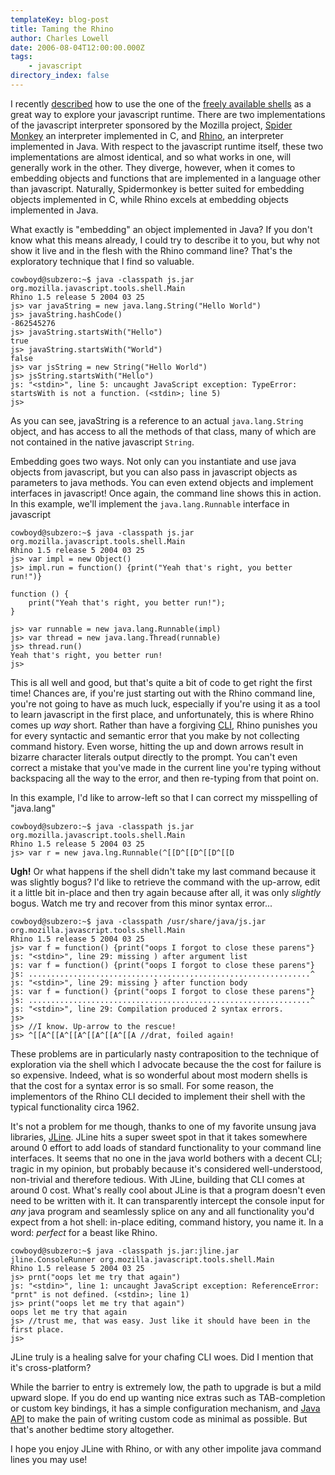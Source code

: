 ```yaml
---
templateKey: blog-post
title: Taming the Rhino
author: Charles Lowell
date: 2006-08-04T12:00:00.000Z
tags: 
    - javascript
directory_index: false
---
```


<p>I recently <a href="learning-javascript-from-the-command-line">described</a> how to use the one of the <a href="http://www.mozilla.org/js/">freely available shells</a> as a great way to explore your javascript runtime. There are two implementations of the javascript interpreter sponsored by the Mozilla project, <a href="http://www.mozilla.org/js/spidermonkey">Spider Monkey</a> an interpreter implemented in C, and <a href="http://www.mozilla.org/rhino/">Rhino</a>, an interpreter implemented in Java. With respect to the javascript runtime itself, these two implementations are almost identical, and so what works in one, will generally work in the other. They diverge, however, when it comes to embedding objects and functions that are implemented in a language other than javascript. Naturally, Spidermonkey is better suited for embedding objects implemented in C, while Rhino excels at embedding objects implemented in Java.</p>

<p>What exactly is "embedding" an object implemented in Java? If you don't know what this means already, I could try to describe it to you, but why not show it live and in the flesh with the Rhino command line? That's the exploratory technique that I find so valuable.</p>


    cowboyd@subzero:~$ java -classpath js.jar org.mozilla.javascript.tools.shell.Main
    Rhino 1.5 release 5 2004 03 25
    js> var javaString = new java.lang.String("Hello World")
    js> javaString.hashCode()
    -862545276
    js> javaString.startsWith("Hello")
    true
    js> javaString.startsWith("World")
    false
    js> var jsString = new String("Hello World")
    js> jsString.startsWith("Hello")
    js: "<stdin>", line 5: uncaught JavaScript exception: TypeError: startsWith is not a function. (<stdin>; line 5)
    js>

As you can see, javaString is a reference to an actual `java.lang.String` object, and has access to all the methods of that class, many of which are not contained in the native javascript `String`.

Embedding goes two ways. Not only can you instantiate and use java objects from javascript, but you can also pass in javascript objects as parameters to java methods. You can even extend objects and implement interfaces in javascript! Once again, the command line shows this in action. In this example, we'll implement the `java.lang.Runnable` interface in javascript

    cowboyd@subzero:~$ java -classpath js.jar org.mozilla.javascript.tools.shell.Main
    Rhino 1.5 release 5 2004 03 25
    js> var impl = new Object()
    js> impl.run = function() {print("Yeah that's right, you better run!")}

    function () {
        print("Yeah that's right, you better run!");
    }

    js> var runnable = new java.lang.Runnable(impl)
    js> var thread = new java.lang.Thread(runnable)
    js> thread.run()
    Yeah that's right, you better run!
    js>

<p>This is all well and good, but that's quite a bit of code to get right the first time! Chances are, if you're just starting out with the Rhino command line, you're not going to have as much luck, especially if you're using it as a tool to learn javascript in the first place, and unfortunately, this is where Rhino comes up <em>way</em> short. Rather than have a forgiving <a href="http://en.wikipedia.org/wiki/Command_line_interface">CLI</a>, Rhino punishes you for every syntactic and semantic error that you make by not collecting command history. Even worse, hitting the up and down arrows result in bizarre character literals output directly to the prompt. You can't even correct a mistake that you've made in the current line you're typing without backspacing all the way to the error, and then re-typing from that point on.</p>

<p>In this example, I'd like to arrow-left so that I can correct my misspelling of "java.lang"</p>

    cowboyd@subzero:~$ java -classpath js.jar org.mozilla.javascript.tools.shell.Main
    Rhino 1.5 release 5 2004 03 25
    js> var r = new java.lng.Runnable(^[[D^[[D^[[D^[[D

<p><strong>Ugh!</strong> Or what happens if the shell didn't take my last command because it was slightly bogus? I'd like to retrieve the command with the up-arrow, edit it a little bit in-place and then try again because after all, it was only <em>slightly</em> bogus. Watch me try and recover from this minor syntax error...</p>


    cowboyd@subzero:~$ java -classpath /usr/share/java/js.jar org.mozilla.javascript.tools.shell.Main
    Rhino 1.5 release 5 2004 03 25
    js> var f = function() {print("oops I forgot to close these parens"}
    js: "<stdin>", line 29: missing ) after argument list
    js: var f = function() {print("oops I forgot to close these parens"}
    js: ...............................................................^
    js: "<stdin>", line 29: missing } after function body
    js: var f = function() {print("oops I forgot to close these parens"}
    js: ...............................................................^
    js: "<stdin>", line 29: Compilation produced 2 syntax errors.
    js>
    js> //I know. Up-arrow to the rescue!
    js> ^[[A^[[A^[[A^[[A^[[A^[[A //drat, foiled again!

<p>These problems are in particularly nasty contraposition to the technique of exploration via the shell which I advocate because the the cost for failure is so expensive. Indeed, what is so wonderful about most modern shells is that the cost for a syntax error is so small. For some reason, the implementors of the Rhino CLI decided to implement their shell with the typical functionality circa 1962.</p>

<p>It's not a problem for me though, thanks to one of my favorite unsung java libraries, <a href="http://jline.sourceforge.net/">JLine</a>. JLine hits a super sweet spot in that it takes somewhere around 0 effort to add loads of standard functionality to your command line interfaces. It seems that no one in the java world bothers with a decent CLI; tragic in my opinion, but probably because it's considered well-understood, non-trivial and therefore tedious. With JLine, building that CLI comes at around 0 cost. What's really cool about JLine is that a program doesn't even need to be written with it. It can transparently intercept the console input for <em>any</em> java program and seamlessly splice on any and all functionality you'd expect from a hot shell: in-place editing, command history, you name it. In a word: <em>perfect</em> for a beast like Rhino.</p>

    cowboyd@subzero:~$ java -classpath js.jar:jline.jar  jline.ConsoleRunner org.mozilla.javascript.tools.shell.Main
    Rhino 1.5 release 5 2004 03 25
    js> prnt("oops let me try that again")
    js: "<stdin>", line 1: uncaught JavaScript exception: ReferenceError: "prnt" is not defined. (<stdin>; line 1)
    js> print("oops let me try that again")
    oops let me try that again
    js> //trust me, that was easy. Just like it should have been in the first place.
    js>

<p>JLine truly is a healing salve for your chafing CLI woes. Did I mention that it's cross-platform?</p>

<p>While the barrier to entry is extremely low, the path to upgrade is but a mild upward slope. If you do end up wanting nice extras such as TAB-completion or custom key bindings, it has a simple configuration mechanism, and <a href="http://jline.sourceforge.net/apidocs/index.html">Java API</a> to make the pain of writing custom code as minimal as possible. But that's another bedtime story altogether.</p>

<p>I hope you enjoy JLine with Rhino, or with any other impolite java command lines you may use!</p>
